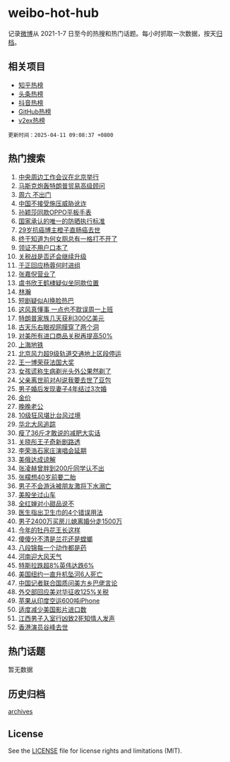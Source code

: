 # weibo-hot-hub

记录[微博](https://www.weibo.com)从 2021-1-7 日至今的热搜和热门话题。每小时抓取一次数据，按天[归档](archives)。

## 相关项目

- [知乎热榜](https://github.com/lonnyzhang423/zhihu-hot-hub)
- [头条热榜](https://github.com/lonnyzhang423/toutiao-hot-hub)
- [抖音热榜](https://github.com/lonnyzhang423/douyin-hot-hub)
- [GitHub热榜](https://github.com/lonnyzhang423/github-hot-hub)
- [v2ex热榜](https://github.com/lonnyzhang423/v2ex-hot-hub)


`更新时间：2025-04-11 09:08:37 +0800`

## 热门搜索

1. [中央周边工作会议在北京举行](https://m.weibo.cn/search?containerid=100103type%3D1%26t%3D10%26q%3D%23%E4%B8%AD%E5%A4%AE%E5%91%A8%E8%BE%B9%E5%B7%A5%E4%BD%9C%E4%BC%9A%E8%AE%AE%E5%9C%A8%E5%8C%97%E4%BA%AC%E4%B8%BE%E8%A1%8C%23&stream_entry_id=51&isnewpage=1&extparam=seat%3D1%26pos%3D0%26filter_type%3Drealtimehot%26stream_entry_id%3D51%26c_type%3D51%26q%3D%2523%25E4%25B8%25AD%25E5%25A4%25AE%25E5%2591%25A8%25E8%25BE%25B9%25E5%25B7%25A5%25E4%25BD%259C%25E4%25BC%259A%25E8%25AE%25AE%25E5%259C%25A8%25E5%258C%2597%25E4%25BA%25AC%25E4%25B8%25BE%25E8%25A1%258C%2523%26cate%3D10103%26dgr%3D0%26display_time%3D1744333716%26pre_seqid%3D1744333716600096566209)
1. [马斯克炮轰特朗普贸易高级顾问](https://m.weibo.cn/search?containerid=100103type%3D1%26t%3D10%26q%3D%23%E9%A9%AC%E6%96%AF%E5%85%8B%E7%82%AE%E8%BD%B0%E7%89%B9%E6%9C%97%E6%99%AE%E8%B4%B8%E6%98%93%E9%AB%98%E7%BA%A7%E9%A1%BE%E9%97%AE%23&stream_entry_id=31&isnewpage=1&extparam=seat%3D1%26flag%3D1%26stream_entry_id%3D31%26realpos%3D1%26pos%3D0%26filter_type%3Drealtimehot%26q%3D%2523%25E9%25A9%25AC%25E6%2596%25AF%25E5%2585%258B%25E7%2582%25AE%25E8%25BD%25B0%25E7%2589%25B9%25E6%259C%2597%25E6%2599%25AE%25E8%25B4%25B8%25E6%2598%2593%25E9%25AB%2598%25E7%25BA%25A7%25E9%25A1%25BE%25E9%2597%25AE%2523%26c_type%3D31%26lcate%3D5001%26band_rank%3D1%26cate%3D5001%26dgr%3D0%26display_time%3D1744333716%26pre_seqid%3D1744333716600096566209)
1. [周六 不出门](https://m.weibo.cn/search?containerid=100103type%3D1%26t%3D10%26q%3D%E5%91%A8%E5%85%AD+%E4%B8%8D%E5%87%BA%E9%97%A8&stream_entry_id=31&isnewpage=1&extparam=seat%3D1%26flag%3D2%26stream_entry_id%3D31%26realpos%3D2%26pos%3D1%26filter_type%3Drealtimehot%26q%3D%25E5%2591%25A8%25E5%2585%25AD%2520%25E4%25B8%258D%25E5%2587%25BA%25E9%2597%25A8%26c_type%3D31%26lcate%3D5001%26band_rank%3D2%26cate%3D5001%26dgr%3D0%26display_time%3D1744333716%26pre_seqid%3D1744333716600096566209)
1. [中国不接受施压威胁讹诈](https://m.weibo.cn/search?containerid=100103type%3D1%26t%3D10%26q%3D%23%E4%B8%AD%E5%9B%BD%E4%B8%8D%E6%8E%A5%E5%8F%97%E6%96%BD%E5%8E%8B%E5%A8%81%E8%83%81%E8%AE%B9%E8%AF%88%23&stream_entry_id=31&isnewpage=1&extparam=seat%3D1%26flag%3D0%26stream_entry_id%3D31%26realpos%3D3%26pos%3D2%26filter_type%3Drealtimehot%26q%3D%2523%25E4%25B8%25AD%25E5%259B%25BD%25E4%25B8%258D%25E6%258E%25A5%25E5%258F%2597%25E6%2596%25BD%25E5%258E%258B%25E5%25A8%2581%25E8%2583%2581%25E8%25AE%25B9%25E8%25AF%2588%2523%26c_type%3D31%26lcate%3D5001%26band_rank%3D3%26cate%3D5001%26dgr%3D0%26display_time%3D1744333716%26pre_seqid%3D1744333716600096566209)
1. [孙颖莎同款OPPO平板手表](https://m.weibo.cn/search?containerid=100103type%3D1%26t%3D10%26q%3D%23%E5%AD%99%E9%A2%96%E8%8E%8E%E5%90%8C%E6%AC%BEOPPO%E5%B9%B3%E6%9D%BF%E6%89%8B%E8%A1%A8%23&stream_entry_id=31&isnewpage=1&extparam=seat%3D1%26is_ad_pos%3D1%26stream_entry_id%3D31%26lcate%3D5001%26adid%3D282337%26pos%3D3%26filter_type%3Drealtimehot%26q%3D%2523%25E5%25AD%2599%25E9%25A2%2596%25E8%258E%258E%25E5%2590%258C%25E6%25AC%25BEOPPO%25E5%25B9%25B3%25E6%259D%25BF%25E6%2589%258B%25E8%25A1%25A8%2523%26dgr%3D0%26topic_ad%3D1%26band_rank%3D4%26cate%3D5001%26c_type%3D31%26display_time%3D1744333716%26pre_seqid%3D1744333716600096566209)
1. [国家承认的唯一的防晒执行标准](https://m.weibo.cn/search?containerid=100103type%3D1%26t%3D10%26q%3D%23%E5%9B%BD%E5%AE%B6%E6%89%BF%E8%AE%A4%E7%9A%84%E5%94%AF%E4%B8%80%E7%9A%84%E9%98%B2%E6%99%92%E6%89%A7%E8%A1%8C%E6%A0%87%E5%87%86%23&stream_entry_id=31&isnewpage=1&extparam=seat%3D1%26flag%3D1%26stream_entry_id%3D31%26realpos%3D4%26pos%3D4%26filter_type%3Drealtimehot%26q%3D%2523%25E5%259B%25BD%25E5%25AE%25B6%25E6%2589%25BF%25E8%25AE%25A4%25E7%259A%2584%25E5%2594%25AF%25E4%25B8%2580%25E7%259A%2584%25E9%2598%25B2%25E6%2599%2592%25E6%2589%25A7%25E8%25A1%258C%25E6%25A0%2587%25E5%2587%2586%2523%26c_type%3D31%26lcate%3D5001%26band_rank%3D4%26cate%3D5001%26dgr%3D0%26display_time%3D1744333716%26pre_seqid%3D1744333716600096566209)
1. [29岁抗癌博主橙子直肠癌去世](https://m.weibo.cn/search?containerid=100103type%3D1%26t%3D10%26q%3D%2329%E5%B2%81%E6%8A%97%E7%99%8C%E5%8D%9A%E4%B8%BB%E6%A9%99%E5%AD%90%E7%9B%B4%E8%82%A0%E7%99%8C%E5%8E%BB%E4%B8%96%23&stream_entry_id=31&isnewpage=1&extparam=seat%3D1%26flag%3D1%26stream_entry_id%3D31%26realpos%3D5%26pos%3D5%26filter_type%3Drealtimehot%26q%3D%252329%25E5%25B2%2581%25E6%258A%2597%25E7%2599%258C%25E5%258D%259A%25E4%25B8%25BB%25E6%25A9%2599%25E5%25AD%2590%25E7%259B%25B4%25E8%2582%25A0%25E7%2599%258C%25E5%258E%25BB%25E4%25B8%2596%2523%26c_type%3D31%26lcate%3D5001%26band_rank%3D5%26cate%3D5001%26dgr%3D0%26display_time%3D1744333716%26pre_seqid%3D1744333716600096566209)
1. [终于知道为何女厕总有一格打不开了](https://m.weibo.cn/search?containerid=100103type%3D1%26t%3D10%26q%3D%23%E7%BB%88%E4%BA%8E%E7%9F%A5%E9%81%93%E4%B8%BA%E4%BD%95%E5%A5%B3%E5%8E%95%E6%80%BB%E6%9C%89%E4%B8%80%E6%A0%BC%E6%89%93%E4%B8%8D%E5%BC%80%E4%BA%86%23&stream_entry_id=31&isnewpage=1&extparam=seat%3D1%26flag%3D2%26stream_entry_id%3D31%26realpos%3D6%26pos%3D6%26filter_type%3Drealtimehot%26q%3D%2523%25E7%25BB%2588%25E4%25BA%258E%25E7%259F%25A5%25E9%2581%2593%25E4%25B8%25BA%25E4%25BD%2595%25E5%25A5%25B3%25E5%258E%2595%25E6%2580%25BB%25E6%259C%2589%25E4%25B8%2580%25E6%25A0%25BC%25E6%2589%2593%25E4%25B8%258D%25E5%25BC%2580%25E4%25BA%2586%2523%26c_type%3D31%26lcate%3D5001%26band_rank%3D6%26cate%3D5001%26dgr%3D0%26display_time%3D1744333716%26pre_seqid%3D1744333716600096566209)
1. [领证不用户口本了](https://m.weibo.cn/search?containerid=100103type%3D1%26t%3D10%26q%3D%23%E9%A2%86%E8%AF%81%E4%B8%8D%E7%94%A8%E6%88%B7%E5%8F%A3%E6%9C%AC%E4%BA%86%23&stream_entry_id=31&isnewpage=1&extparam=seat%3D1%26flag%3D1%26stream_entry_id%3D31%26realpos%3D7%26pos%3D7%26filter_type%3Drealtimehot%26q%3D%2523%25E9%25A2%2586%25E8%25AF%2581%25E4%25B8%258D%25E7%2594%25A8%25E6%2588%25B7%25E5%258F%25A3%25E6%259C%25AC%25E4%25BA%2586%2523%26c_type%3D31%26lcate%3D5001%26band_rank%3D7%26cate%3D5001%26dgr%3D0%26display_time%3D1744333716%26pre_seqid%3D1744333716600096566209)
1. [关税战是否还会继续升级](https://m.weibo.cn/search?containerid=100103type%3D1%26t%3D10%26q%3D%23%E5%85%B3%E7%A8%8E%E6%88%98%E6%98%AF%E5%90%A6%E8%BF%98%E4%BC%9A%E7%BB%A7%E7%BB%AD%E5%8D%87%E7%BA%A7%23&stream_entry_id=31&isnewpage=1&extparam=seat%3D1%26flag%3D0%26stream_entry_id%3D31%26realpos%3D8%26pos%3D8%26filter_type%3Drealtimehot%26q%3D%2523%25E5%2585%25B3%25E7%25A8%258E%25E6%2588%2598%25E6%2598%25AF%25E5%2590%25A6%25E8%25BF%2598%25E4%25BC%259A%25E7%25BB%25A7%25E7%25BB%25AD%25E5%258D%2587%25E7%25BA%25A7%2523%26c_type%3D31%26lcate%3D5001%26band_rank%3D8%26cate%3D5001%26dgr%3D0%26display_time%3D1744333716%26pre_seqid%3D1744333716600096566209)
1. [于正回应杨蓉何时进组](https://m.weibo.cn/search?containerid=100103type%3D1%26t%3D10%26q%3D%23%E4%BA%8E%E6%AD%A3%E5%9B%9E%E5%BA%94%E6%9D%A8%E8%93%89%E4%BD%95%E6%97%B6%E8%BF%9B%E7%BB%84%23&stream_entry_id=31&isnewpage=1&extparam=seat%3D1%26flag%3D1%26stream_entry_id%3D31%26realpos%3D9%26pos%3D9%26filter_type%3Drealtimehot%26q%3D%2523%25E4%25BA%258E%25E6%25AD%25A3%25E5%259B%259E%25E5%25BA%2594%25E6%259D%25A8%25E8%2593%2589%25E4%25BD%2595%25E6%2597%25B6%25E8%25BF%259B%25E7%25BB%2584%2523%26c_type%3D31%26lcate%3D5001%26band_rank%3D9%26cate%3D5001%26dgr%3D0%26display_time%3D1744333716%26pre_seqid%3D1744333716600096566209)
1. [张嘉倪营业了](https://m.weibo.cn/search?containerid=100103type%3D1%26t%3D10%26q%3D%23%E5%BC%A0%E5%98%89%E5%80%AA%E8%90%A5%E4%B8%9A%E4%BA%86%23&stream_entry_id=31&isnewpage=1&extparam=seat%3D1%26flag%3D0%26stream_entry_id%3D31%26realpos%3D10%26pos%3D10%26filter_type%3Drealtimehot%26q%3D%2523%25E5%25BC%25A0%25E5%2598%2589%25E5%2580%25AA%25E8%2590%25A5%25E4%25B8%259A%25E4%25BA%2586%2523%26c_type%3D31%26lcate%3D5001%26band_rank%3D10%26cate%3D5001%26dgr%3D0%26display_time%3D1744333716%26pre_seqid%3D1744333716600096566209)
1. [虞书欣王鹤棣疑似坐同款位置](https://m.weibo.cn/search?containerid=100103type%3D1%26t%3D10%26q%3D%23%E8%99%9E%E4%B9%A6%E6%AC%A3%E7%8E%8B%E9%B9%A4%E6%A3%A3%E7%96%91%E4%BC%BC%E5%9D%90%E5%90%8C%E6%AC%BE%E4%BD%8D%E7%BD%AE%23&stream_entry_id=31&isnewpage=1&extparam=seat%3D1%26flag%3D2%26stream_entry_id%3D31%26realpos%3D11%26pos%3D11%26filter_type%3Drealtimehot%26q%3D%2523%25E8%2599%259E%25E4%25B9%25A6%25E6%25AC%25A3%25E7%258E%258B%25E9%25B9%25A4%25E6%25A3%25A3%25E7%2596%2591%25E4%25BC%25BC%25E5%259D%2590%25E5%2590%258C%25E6%25AC%25BE%25E4%25BD%258D%25E7%25BD%25AE%2523%26c_type%3D31%26lcate%3D5001%26band_rank%3D11%26cate%3D5001%26dgr%3D0%26display_time%3D1744333716%26pre_seqid%3D1744333716600096566209)
1. [林瀚](https://m.weibo.cn/search?containerid=100103type%3D1%26t%3D10%26q%3D%E6%9E%97%E7%80%9A&stream_entry_id=31&isnewpage=1&extparam=seat%3D1%26flag%3D1%26stream_entry_id%3D31%26realpos%3D12%26pos%3D12%26filter_type%3Drealtimehot%26q%3D%25E6%259E%2597%25E7%2580%259A%26c_type%3D31%26lcate%3D5001%26band_rank%3D12%26cate%3D5001%26dgr%3D0%26display_time%3D1744333716%26pre_seqid%3D1744333716600096566209)
1. [短剧疑似AI换脸热巴](https://m.weibo.cn/search?containerid=100103type%3D1%26t%3D10%26q%3D%23%E7%9F%AD%E5%89%A7%E7%96%91%E4%BC%BCAI%E6%8D%A2%E8%84%B8%E7%83%AD%E5%B7%B4%23&stream_entry_id=31&isnewpage=1&extparam=seat%3D1%26flag%3D2%26stream_entry_id%3D31%26realpos%3D13%26pos%3D13%26filter_type%3Drealtimehot%26q%3D%2523%25E7%259F%25AD%25E5%2589%25A7%25E7%2596%2591%25E4%25BC%25BCAI%25E6%258D%25A2%25E8%2584%25B8%25E7%2583%25AD%25E5%25B7%25B4%2523%26c_type%3D31%26lcate%3D5001%26band_rank%3D13%26cate%3D5001%26dgr%3D0%26display_time%3D1744333716%26pre_seqid%3D1744333716600096566209)
1. [这风真懂事 一点也不耽误周一上班](https://m.weibo.cn/search?containerid=100103type%3D1%26t%3D10%26q%3D%E8%BF%99%E9%A3%8E%E7%9C%9F%E6%87%82%E4%BA%8B+%E4%B8%80%E7%82%B9%E4%B9%9F%E4%B8%8D%E8%80%BD%E8%AF%AF%E5%91%A8%E4%B8%80%E4%B8%8A%E7%8F%AD&stream_entry_id=31&isnewpage=1&extparam=seat%3D1%26flag%3D1%26stream_entry_id%3D31%26realpos%3D14%26pos%3D14%26filter_type%3Drealtimehot%26q%3D%25E8%25BF%2599%25E9%25A3%258E%25E7%259C%259F%25E6%2587%2582%25E4%25BA%258B%2520%25E4%25B8%2580%25E7%2582%25B9%25E4%25B9%259F%25E4%25B8%258D%25E8%2580%25BD%25E8%25AF%25AF%25E5%2591%25A8%25E4%25B8%2580%25E4%25B8%258A%25E7%258F%25AD%26c_type%3D31%26lcate%3D5001%26band_rank%3D14%26cate%3D5001%26dgr%3D0%26display_time%3D1744333716%26pre_seqid%3D1744333716600096566209)
1. [特朗普家族几天获利300亿美元](https://m.weibo.cn/search?containerid=100103type%3D1%26t%3D10%26q%3D%23%E7%89%B9%E6%9C%97%E6%99%AE%E5%AE%B6%E6%97%8F%E5%87%A0%E5%A4%A9%E8%8E%B7%E5%88%A9300%E4%BA%BF%E7%BE%8E%E5%85%83%23&stream_entry_id=31&isnewpage=1&extparam=seat%3D1%26flag%3D0%26stream_entry_id%3D31%26realpos%3D15%26pos%3D15%26filter_type%3Drealtimehot%26q%3D%2523%25E7%2589%25B9%25E6%259C%2597%25E6%2599%25AE%25E5%25AE%25B6%25E6%2597%258F%25E5%2587%25A0%25E5%25A4%25A9%25E8%258E%25B7%25E5%2588%25A9300%25E4%25BA%25BF%25E7%25BE%258E%25E5%2585%2583%2523%26c_type%3D31%26lcate%3D5001%26band_rank%3D15%26cate%3D5001%26dgr%3D0%26display_time%3D1744333716%26pre_seqid%3D1744333716600096566209)
1. [古天乐右眼视网膜穿了两个洞](https://m.weibo.cn/search?containerid=100103type%3D1%26t%3D10%26q%3D%23%E5%8F%A4%E5%A4%A9%E4%B9%90%E5%8F%B3%E7%9C%BC%E8%A7%86%E7%BD%91%E8%86%9C%E7%A9%BF%E4%BA%86%E4%B8%A4%E4%B8%AA%E6%B4%9E%23&stream_entry_id=31&isnewpage=1&extparam=seat%3D1%26flag%3D0%26stream_entry_id%3D31%26realpos%3D16%26pos%3D16%26filter_type%3Drealtimehot%26q%3D%2523%25E5%258F%25A4%25E5%25A4%25A9%25E4%25B9%2590%25E5%258F%25B3%25E7%259C%25BC%25E8%25A7%2586%25E7%25BD%2591%25E8%2586%259C%25E7%25A9%25BF%25E4%25BA%2586%25E4%25B8%25A4%25E4%25B8%25AA%25E6%25B4%259E%2523%26c_type%3D31%26lcate%3D5001%26band_rank%3D16%26cate%3D5001%26dgr%3D0%26display_time%3D1744333716%26pre_seqid%3D1744333716600096566209)
1. [对美所有进口商品关税再提高50%](https://m.weibo.cn/search?containerid=100103type%3D1%26t%3D10%26q%3D%23%E5%AF%B9%E7%BE%8E%E6%89%80%E6%9C%89%E8%BF%9B%E5%8F%A3%E5%95%86%E5%93%81%E5%85%B3%E7%A8%8E%E5%86%8D%E6%8F%90%E9%AB%9850%25%23&stream_entry_id=31&isnewpage=1&extparam=seat%3D1%26flag%3D0%26stream_entry_id%3D31%26realpos%3D17%26pos%3D17%26filter_type%3Drealtimehot%26q%3D%2523%25E5%25AF%25B9%25E7%25BE%258E%25E6%2589%2580%25E6%259C%2589%25E8%25BF%259B%25E5%258F%25A3%25E5%2595%2586%25E5%2593%2581%25E5%2585%25B3%25E7%25A8%258E%25E5%2586%258D%25E6%258F%2590%25E9%25AB%259850%2525%2523%26c_type%3D31%26lcate%3D5001%26band_rank%3D17%26cate%3D5001%26dgr%3D0%26display_time%3D1744333716%26pre_seqid%3D1744333716600096566209)
1. [上海地铁](https://m.weibo.cn/search?containerid=100103type%3D1%26t%3D10%26q%3D%E4%B8%8A%E6%B5%B7%E5%9C%B0%E9%93%81&stream_entry_id=31&isnewpage=1&extparam=seat%3D1%26flag%3D1%26stream_entry_id%3D31%26realpos%3D18%26pos%3D18%26filter_type%3Drealtimehot%26q%3D%25E4%25B8%258A%25E6%25B5%25B7%25E5%259C%25B0%25E9%2593%2581%26c_type%3D31%26lcate%3D5001%26band_rank%3D18%26cate%3D5001%26dgr%3D0%26display_time%3D1744333716%26pre_seqid%3D1744333716600096566209)
1. [北京风力超9级轨道交通地上区段停运](https://m.weibo.cn/search?containerid=100103type%3D1%26t%3D10%26q%3D%23%E5%8C%97%E4%BA%AC%E9%A3%8E%E5%8A%9B%E8%B6%859%E7%BA%A7%E8%BD%A8%E9%81%93%E4%BA%A4%E9%80%9A%E5%9C%B0%E4%B8%8A%E5%8C%BA%E6%AE%B5%E5%81%9C%E8%BF%90%23&stream_entry_id=31&isnewpage=1&extparam=seat%3D1%26flag%3D0%26stream_entry_id%3D31%26realpos%3D19%26pos%3D19%26filter_type%3Drealtimehot%26q%3D%2523%25E5%258C%2597%25E4%25BA%25AC%25E9%25A3%258E%25E5%258A%259B%25E8%25B6%25859%25E7%25BA%25A7%25E8%25BD%25A8%25E9%2581%2593%25E4%25BA%25A4%25E9%2580%259A%25E5%259C%25B0%25E4%25B8%258A%25E5%258C%25BA%25E6%25AE%25B5%25E5%2581%259C%25E8%25BF%2590%2523%26c_type%3D31%26lcate%3D5001%26band_rank%3D19%26cate%3D5001%26dgr%3D0%26display_time%3D1744333716%26pre_seqid%3D1744333716600096566209)
1. [王一博荣获法国大奖](https://m.weibo.cn/search?containerid=100103type%3D1%26t%3D10%26q%3D%E7%8E%8B%E4%B8%80%E5%8D%9A%E8%8D%A3%E8%8E%B7%E6%B3%95%E5%9B%BD%E5%A4%A7%E5%A5%96&stream_entry_id=31&isnewpage=1&extparam=seat%3D1%26flag%3D1%26stream_entry_id%3D31%26realpos%3D20%26pos%3D20%26filter_type%3Drealtimehot%26q%3D%25E7%258E%258B%25E4%25B8%2580%25E5%258D%259A%25E8%258D%25A3%25E8%258E%25B7%25E6%25B3%2595%25E5%259B%25BD%25E5%25A4%25A7%25E5%25A5%2596%26c_type%3D31%26lcate%3D5001%26band_rank%3D20%26cate%3D5001%26dgr%3D0%26display_time%3D1744333716%26pre_seqid%3D1744333716600096566209)
1. [女孩谎称生病剃光头外公果然剃了](https://m.weibo.cn/search?containerid=100103type%3D1%26t%3D10%26q%3D%23%E5%A5%B3%E5%AD%A9%E8%B0%8E%E7%A7%B0%E7%94%9F%E7%97%85%E5%89%83%E5%85%89%E5%A4%B4%E5%A4%96%E5%85%AC%E6%9E%9C%E7%84%B6%E5%89%83%E4%BA%86%23&stream_entry_id=31&isnewpage=1&extparam=seat%3D1%26flag%3D0%26stream_entry_id%3D31%26realpos%3D21%26pos%3D21%26filter_type%3Drealtimehot%26q%3D%2523%25E5%25A5%25B3%25E5%25AD%25A9%25E8%25B0%258E%25E7%25A7%25B0%25E7%2594%259F%25E7%2597%2585%25E5%2589%2583%25E5%2585%2589%25E5%25A4%25B4%25E5%25A4%2596%25E5%2585%25AC%25E6%259E%259C%25E7%2584%25B6%25E5%2589%2583%25E4%25BA%2586%2523%26c_type%3D31%26lcate%3D5001%26band_rank%3D21%26cate%3D5001%26dgr%3D0%26display_time%3D1744333716%26pre_seqid%3D1744333716600096566209)
1. [父亲离世前对AI说我要去世了豆包](https://m.weibo.cn/search?containerid=100103type%3D1%26t%3D10%26q%3D%23%E7%88%B6%E4%BA%B2%E7%A6%BB%E4%B8%96%E5%89%8D%E5%AF%B9AI%E8%AF%B4%E6%88%91%E8%A6%81%E5%8E%BB%E4%B8%96%E4%BA%86%E8%B1%86%E5%8C%85%23&stream_entry_id=31&isnewpage=1&extparam=seat%3D1%26flag%3D0%26stream_entry_id%3D31%26realpos%3D22%26pos%3D22%26filter_type%3Drealtimehot%26q%3D%2523%25E7%2588%25B6%25E4%25BA%25B2%25E7%25A6%25BB%25E4%25B8%2596%25E5%2589%258D%25E5%25AF%25B9AI%25E8%25AF%25B4%25E6%2588%2591%25E8%25A6%2581%25E5%258E%25BB%25E4%25B8%2596%25E4%25BA%2586%25E8%25B1%2586%25E5%258C%2585%2523%26c_type%3D31%26lcate%3D5001%26band_rank%3D22%26cate%3D5001%26dgr%3D0%26display_time%3D1744333716%26pre_seqid%3D1744333716600096566209)
1. [男子婚后发现妻子4年结过3次婚](https://m.weibo.cn/search?containerid=100103type%3D1%26t%3D10%26q%3D%23%E7%94%B7%E5%AD%90%E5%A9%9A%E5%90%8E%E5%8F%91%E7%8E%B0%E5%A6%BB%E5%AD%904%E5%B9%B4%E7%BB%93%E8%BF%873%E6%AC%A1%E5%A9%9A%23&stream_entry_id=31&isnewpage=1&extparam=seat%3D1%26flag%3D0%26stream_entry_id%3D31%26realpos%3D23%26pos%3D23%26filter_type%3Drealtimehot%26q%3D%2523%25E7%2594%25B7%25E5%25AD%2590%25E5%25A9%259A%25E5%2590%258E%25E5%258F%2591%25E7%258E%25B0%25E5%25A6%25BB%25E5%25AD%25904%25E5%25B9%25B4%25E7%25BB%2593%25E8%25BF%25873%25E6%25AC%25A1%25E5%25A9%259A%2523%26c_type%3D31%26lcate%3D5001%26band_rank%3D23%26cate%3D5001%26dgr%3D0%26display_time%3D1744333716%26pre_seqid%3D1744333716600096566209)
1. [金价](https://m.weibo.cn/search?containerid=100103type%3D1%26t%3D10%26q%3D%E9%87%91%E4%BB%B7&stream_entry_id=31&isnewpage=1&extparam=seat%3D1%26flag%3D0%26stream_entry_id%3D31%26realpos%3D24%26pos%3D24%26filter_type%3Drealtimehot%26q%3D%25E9%2587%2591%25E4%25BB%25B7%26c_type%3D31%26lcate%3D5001%26band_rank%3D24%26cate%3D5001%26dgr%3D0%26display_time%3D1744333716%26pre_seqid%3D1744333716600096566209)
1. [晚晚老公](https://m.weibo.cn/search?containerid=100103type%3D1%26t%3D10%26q%3D%E6%99%9A%E6%99%9A%E8%80%81%E5%85%AC&stream_entry_id=31&isnewpage=1&extparam=seat%3D1%26flag%3D1%26stream_entry_id%3D31%26realpos%3D25%26pos%3D25%26filter_type%3Drealtimehot%26q%3D%25E6%2599%259A%25E6%2599%259A%25E8%2580%2581%25E5%2585%25AC%26c_type%3D31%26lcate%3D5001%26band_rank%3D25%26cate%3D5001%26dgr%3D0%26display_time%3D1744333716%26pre_seqid%3D1744333716600096566209)
1. [10级狂风堪比台风过境](https://m.weibo.cn/search?containerid=100103type%3D1%26t%3D10%26q%3D%2310%E7%BA%A7%E7%8B%82%E9%A3%8E%E5%A0%AA%E6%AF%94%E5%8F%B0%E9%A3%8E%E8%BF%87%E5%A2%83%23&stream_entry_id=31&isnewpage=1&extparam=seat%3D1%26flag%3D0%26stream_entry_id%3D31%26realpos%3D26%26pos%3D26%26filter_type%3Drealtimehot%26q%3D%252310%25E7%25BA%25A7%25E7%258B%2582%25E9%25A3%258E%25E5%25A0%25AA%25E6%25AF%2594%25E5%258F%25B0%25E9%25A3%258E%25E8%25BF%2587%25E5%25A2%2583%2523%26c_type%3D31%26lcate%3D5001%26band_rank%3D26%26cate%3D5001%26dgr%3D0%26display_time%3D1744333716%26pre_seqid%3D1744333716600096566209)
1. [华北大风追踪](https://m.weibo.cn/search?containerid=100103type%3D1%26t%3D10%26q%3D%23%E5%8D%8E%E5%8C%97%E5%A4%A7%E9%A3%8E%E8%BF%BD%E8%B8%AA%23&stream_entry_id=31&isnewpage=1&extparam=seat%3D1%26flag%3D1%26stream_entry_id%3D31%26realpos%3D27%26pos%3D27%26filter_type%3Drealtimehot%26q%3D%2523%25E5%258D%258E%25E5%258C%2597%25E5%25A4%25A7%25E9%25A3%258E%25E8%25BF%25BD%25E8%25B8%25AA%2523%26c_type%3D31%26lcate%3D5001%26band_rank%3D27%26cate%3D5001%26dgr%3D0%26display_time%3D1744333716%26pre_seqid%3D1744333716600096566209)
1. [瘦了36斤才敢说的减肥大实话](https://m.weibo.cn/search?containerid=100103type%3D1%26t%3D10%26q%3D%E7%98%A6%E4%BA%8636%E6%96%A4%E6%89%8D%E6%95%A2%E8%AF%B4%E7%9A%84%E5%87%8F%E8%82%A5%E5%A4%A7%E5%AE%9E%E8%AF%9D&stream_entry_id=31&isnewpage=1&extparam=seat%3D1%26flag%3D0%26stream_entry_id%3D31%26realpos%3D28%26pos%3D28%26filter_type%3Drealtimehot%26q%3D%25E7%2598%25A6%25E4%25BA%258636%25E6%2596%25A4%25E6%2589%258D%25E6%2595%25A2%25E8%25AF%25B4%25E7%259A%2584%25E5%2587%258F%25E8%2582%25A5%25E5%25A4%25A7%25E5%25AE%259E%25E8%25AF%259D%26c_type%3D31%26lcate%3D5001%26band_rank%3D28%26cate%3D5001%26dgr%3D0%26display_time%3D1744333716%26pre_seqid%3D1744333716600096566209)
1. [关晓彤王子奇新剧路透](https://m.weibo.cn/search?containerid=100103type%3D1%26t%3D10%26q%3D%23%E5%85%B3%E6%99%93%E5%BD%A4%E7%8E%8B%E5%AD%90%E5%A5%87%E6%96%B0%E5%89%A7%E8%B7%AF%E9%80%8F%23&stream_entry_id=31&isnewpage=1&extparam=seat%3D1%26flag%3D1%26stream_entry_id%3D31%26realpos%3D29%26pos%3D29%26filter_type%3Drealtimehot%26q%3D%2523%25E5%2585%25B3%25E6%2599%2593%25E5%25BD%25A4%25E7%258E%258B%25E5%25AD%2590%25E5%25A5%2587%25E6%2596%25B0%25E5%2589%25A7%25E8%25B7%25AF%25E9%2580%258F%2523%26c_type%3D31%26lcate%3D5001%26band_rank%3D29%26cate%3D5001%26dgr%3D0%26display_time%3D1744333716%26pre_seqid%3D1744333716600096566209)
1. [李荣浩石家庄演唱会延期](https://m.weibo.cn/search?containerid=100103type%3D1%26t%3D10%26q%3D%E6%9D%8E%E8%8D%A3%E6%B5%A9%E7%9F%B3%E5%AE%B6%E5%BA%84%E6%BC%94%E5%94%B1%E4%BC%9A%E5%BB%B6%E6%9C%9F&stream_entry_id=31&isnewpage=1&extparam=seat%3D1%26flag%3D1%26stream_entry_id%3D31%26realpos%3D30%26pos%3D30%26filter_type%3Drealtimehot%26q%3D%25E6%259D%258E%25E8%258D%25A3%25E6%25B5%25A9%25E7%259F%25B3%25E5%25AE%25B6%25E5%25BA%2584%25E6%25BC%2594%25E5%2594%25B1%25E4%25BC%259A%25E5%25BB%25B6%25E6%259C%259F%26c_type%3D31%26lcate%3D5001%26band_rank%3D30%26cate%3D5001%26dgr%3D0%26display_time%3D1744333716%26pre_seqid%3D1744333716600096566209)
1. [美俄达成谅解](https://m.weibo.cn/search?containerid=100103type%3D1%26t%3D10%26q%3D%23%E7%BE%8E%E4%BF%84%E8%BE%BE%E6%88%90%E8%B0%85%E8%A7%A3%23&stream_entry_id=31&isnewpage=1&extparam=seat%3D1%26flag%3D1%26stream_entry_id%3D31%26realpos%3D31%26pos%3D31%26filter_type%3Drealtimehot%26q%3D%2523%25E7%25BE%258E%25E4%25BF%2584%25E8%25BE%25BE%25E6%2588%2590%25E8%25B0%2585%25E8%25A7%25A3%2523%26c_type%3D31%26lcate%3D5001%26band_rank%3D31%26cate%3D5001%26dgr%3D0%26display_time%3D1744333716%26pre_seqid%3D1744333716600096566209)
1. [张凌赫曾胖到200斤同学认不出](https://m.weibo.cn/search?containerid=100103type%3D1%26t%3D10%26q%3D%23%E5%BC%A0%E5%87%8C%E8%B5%AB%E6%9B%BE%E8%83%96%E5%88%B0200%E6%96%A4%E5%90%8C%E5%AD%A6%E8%AE%A4%E4%B8%8D%E5%87%BA%23&stream_entry_id=31&isnewpage=1&extparam=seat%3D1%26flag%3D0%26stream_entry_id%3D31%26realpos%3D32%26pos%3D32%26filter_type%3Drealtimehot%26q%3D%2523%25E5%25BC%25A0%25E5%2587%258C%25E8%25B5%25AB%25E6%259B%25BE%25E8%2583%2596%25E5%2588%25B0200%25E6%2596%25A4%25E5%2590%258C%25E5%25AD%25A6%25E8%25AE%25A4%25E4%25B8%258D%25E5%2587%25BA%2523%26c_type%3D31%26lcate%3D5001%26band_rank%3D32%26cate%3D5001%26dgr%3D0%26display_time%3D1744333716%26pre_seqid%3D1744333716600096566209)
1. [张檬想40岁前要二胎](https://m.weibo.cn/search?containerid=100103type%3D1%26t%3D10%26q%3D%23%E5%BC%A0%E6%AA%AC%E6%83%B340%E5%B2%81%E5%89%8D%E8%A6%81%E4%BA%8C%E8%83%8E%23&stream_entry_id=31&isnewpage=1&extparam=seat%3D1%26flag%3D0%26stream_entry_id%3D31%26realpos%3D33%26pos%3D33%26filter_type%3Drealtimehot%26q%3D%2523%25E5%25BC%25A0%25E6%25AA%25AC%25E6%2583%25B340%25E5%25B2%2581%25E5%2589%258D%25E8%25A6%2581%25E4%25BA%258C%25E8%2583%258E%2523%26c_type%3D31%26lcate%3D5001%26band_rank%3D33%26cate%3D5001%26dgr%3D0%26display_time%3D1744333716%26pre_seqid%3D1744333716600096566209)
1. [男子不会游泳被朋友激将下水溺亡](https://m.weibo.cn/search?containerid=100103type%3D1%26t%3D10%26q%3D%23%E7%94%B7%E5%AD%90%E4%B8%8D%E4%BC%9A%E6%B8%B8%E6%B3%B3%E8%A2%AB%E6%9C%8B%E5%8F%8B%E6%BF%80%E5%B0%86%E4%B8%8B%E6%B0%B4%E6%BA%BA%E4%BA%A1%23&stream_entry_id=31&isnewpage=1&extparam=seat%3D1%26flag%3D1%26stream_entry_id%3D31%26realpos%3D34%26pos%3D34%26filter_type%3Drealtimehot%26q%3D%2523%25E7%2594%25B7%25E5%25AD%2590%25E4%25B8%258D%25E4%25BC%259A%25E6%25B8%25B8%25E6%25B3%25B3%25E8%25A2%25AB%25E6%259C%258B%25E5%258F%258B%25E6%25BF%2580%25E5%25B0%2586%25E4%25B8%258B%25E6%25B0%25B4%25E6%25BA%25BA%25E4%25BA%25A1%2523%26c_type%3D31%26lcate%3D5001%26band_rank%3D34%26cate%3D5001%26dgr%3D0%26display_time%3D1744333716%26pre_seqid%3D1744333716600096566209)
1. [美股坐过山车](https://m.weibo.cn/search?containerid=100103type%3D1%26t%3D10%26q%3D%23%E7%BE%8E%E8%82%A1%E5%9D%90%E8%BF%87%E5%B1%B1%E8%BD%A6%23&stream_entry_id=31&isnewpage=1&extparam=seat%3D1%26flag%3D1%26stream_entry_id%3D31%26realpos%3D35%26pos%3D35%26filter_type%3Drealtimehot%26q%3D%2523%25E7%25BE%258E%25E8%2582%25A1%25E5%259D%2590%25E8%25BF%2587%25E5%25B1%25B1%25E8%25BD%25A6%2523%26c_type%3D31%26lcate%3D5001%26band_rank%3D35%26cate%3D5001%26dgr%3D0%26display_time%3D1744333716%26pre_seqid%3D1744333716600096566209)
1. [全红婵对小甜品说不](https://m.weibo.cn/search?containerid=100103type%3D1%26t%3D10%26q%3D%23%E5%85%A8%E7%BA%A2%E5%A9%B5%E5%AF%B9%E5%B0%8F%E7%94%9C%E5%93%81%E8%AF%B4%E4%B8%8D%23&stream_entry_id=31&isnewpage=1&extparam=seat%3D1%26flag%3D1%26stream_entry_id%3D31%26realpos%3D36%26pos%3D36%26filter_type%3Drealtimehot%26q%3D%2523%25E5%2585%25A8%25E7%25BA%25A2%25E5%25A9%25B5%25E5%25AF%25B9%25E5%25B0%258F%25E7%2594%259C%25E5%2593%2581%25E8%25AF%25B4%25E4%25B8%258D%2523%26c_type%3D31%26lcate%3D5001%26band_rank%3D36%26cate%3D5001%26dgr%3D0%26display_time%3D1744333716%26pre_seqid%3D1744333716600096566209)
1. [医生指出卫生巾的4个错误用法](https://m.weibo.cn/search?containerid=100103type%3D1%26t%3D10%26q%3D%23%E5%8C%BB%E7%94%9F%E6%8C%87%E5%87%BA%E5%8D%AB%E7%94%9F%E5%B7%BE%E7%9A%844%E4%B8%AA%E9%94%99%E8%AF%AF%E7%94%A8%E6%B3%95%23&stream_entry_id=31&isnewpage=1&extparam=seat%3D1%26flag%3D1%26stream_entry_id%3D31%26realpos%3D37%26pos%3D37%26filter_type%3Drealtimehot%26q%3D%2523%25E5%258C%25BB%25E7%2594%259F%25E6%258C%2587%25E5%2587%25BA%25E5%258D%25AB%25E7%2594%259F%25E5%25B7%25BE%25E7%259A%25844%25E4%25B8%25AA%25E9%2594%2599%25E8%25AF%25AF%25E7%2594%25A8%25E6%25B3%2595%2523%26c_type%3D31%26lcate%3D5001%26band_rank%3D37%26cate%3D5001%26dgr%3D0%26display_time%3D1744333716%26pre_seqid%3D1744333716600096566209)
1. [男子2400万买房儿媳离婚分走1500万](https://m.weibo.cn/search?containerid=100103type%3D1%26t%3D10%26q%3D%23%E7%94%B7%E5%AD%902400%E4%B8%87%E4%B9%B0%E6%88%BF%E5%84%BF%E5%AA%B3%E7%A6%BB%E5%A9%9A%E5%88%86%E8%B5%B01500%E4%B8%87%23&stream_entry_id=31&isnewpage=1&extparam=seat%3D1%26flag%3D0%26stream_entry_id%3D31%26realpos%3D38%26pos%3D38%26filter_type%3Drealtimehot%26q%3D%2523%25E7%2594%25B7%25E5%25AD%25902400%25E4%25B8%2587%25E4%25B9%25B0%25E6%2588%25BF%25E5%2584%25BF%25E5%25AA%25B3%25E7%25A6%25BB%25E5%25A9%259A%25E5%2588%2586%25E8%25B5%25B01500%25E4%25B8%2587%2523%26c_type%3D31%26lcate%3D5001%26band_rank%3D38%26cate%3D5001%26dgr%3D0%26display_time%3D1744333716%26pre_seqid%3D1744333716600096566209)
1. [今年的牡丹花王长这样](https://m.weibo.cn/search?containerid=100103type%3D1%26t%3D10%26q%3D%23%E4%BB%8A%E5%B9%B4%E7%9A%84%E7%89%A1%E4%B8%B9%E8%8A%B1%E7%8E%8B%E9%95%BF%E8%BF%99%E6%A0%B7%23&stream_entry_id=31&isnewpage=1&extparam=seat%3D1%26flag%3D0%26stream_entry_id%3D31%26realpos%3D39%26pos%3D39%26filter_type%3Drealtimehot%26q%3D%2523%25E4%25BB%258A%25E5%25B9%25B4%25E7%259A%2584%25E7%2589%25A1%25E4%25B8%25B9%25E8%258A%25B1%25E7%258E%258B%25E9%2595%25BF%25E8%25BF%2599%25E6%25A0%25B7%2523%26c_type%3D31%26lcate%3D5001%26band_rank%3D39%26cate%3D5001%26dgr%3D0%26display_time%3D1744333716%26pre_seqid%3D1744333716600096566209)
1. [傻傻分不清是兰花还是螳螂](https://m.weibo.cn/search?containerid=100103type%3D1%26t%3D10%26q%3D%23%E5%82%BB%E5%82%BB%E5%88%86%E4%B8%8D%E6%B8%85%E6%98%AF%E5%85%B0%E8%8A%B1%E8%BF%98%E6%98%AF%E8%9E%B3%E8%9E%82%23&stream_entry_id=31&isnewpage=1&extparam=seat%3D1%26flag%3D1%26stream_entry_id%3D31%26realpos%3D40%26pos%3D40%26filter_type%3Drealtimehot%26q%3D%2523%25E5%2582%25BB%25E5%2582%25BB%25E5%2588%2586%25E4%25B8%258D%25E6%25B8%2585%25E6%2598%25AF%25E5%2585%25B0%25E8%258A%25B1%25E8%25BF%2598%25E6%2598%25AF%25E8%259E%25B3%25E8%259E%2582%2523%26c_type%3D31%26lcate%3D5001%26band_rank%3D40%26cate%3D5001%26dgr%3D0%26display_time%3D1744333716%26pre_seqid%3D1744333716600096566209)
1. [八段锦每一个动作都是药](https://m.weibo.cn/search?containerid=100103type%3D1%26t%3D10%26q%3D%23%E5%85%AB%E6%AE%B5%E9%94%A6%E6%AF%8F%E4%B8%80%E4%B8%AA%E5%8A%A8%E4%BD%9C%E9%83%BD%E6%98%AF%E8%8D%AF%23&stream_entry_id=31&isnewpage=1&extparam=seat%3D1%26flag%3D0%26stream_entry_id%3D31%26realpos%3D41%26pos%3D41%26filter_type%3Drealtimehot%26q%3D%2523%25E5%2585%25AB%25E6%25AE%25B5%25E9%2594%25A6%25E6%25AF%258F%25E4%25B8%2580%25E4%25B8%25AA%25E5%258A%25A8%25E4%25BD%259C%25E9%2583%25BD%25E6%2598%25AF%25E8%258D%25AF%2523%26c_type%3D31%26lcate%3D5001%26band_rank%3D41%26cate%3D5001%26dgr%3D0%26display_time%3D1744333716%26pre_seqid%3D1744333716600096566209)
1. [河南迎大风天气](https://m.weibo.cn/search?containerid=100103type%3D1%26t%3D10%26q%3D%23%E6%B2%B3%E5%8D%97%E8%BF%8E%E5%A4%A7%E9%A3%8E%E5%A4%A9%E6%B0%94%23&stream_entry_id=31&isnewpage=1&extparam=seat%3D1%26flag%3D1%26stream_entry_id%3D31%26realpos%3D42%26pos%3D42%26filter_type%3Drealtimehot%26q%3D%2523%25E6%25B2%25B3%25E5%258D%2597%25E8%25BF%258E%25E5%25A4%25A7%25E9%25A3%258E%25E5%25A4%25A9%25E6%25B0%2594%2523%26c_type%3D31%26lcate%3D5001%26band_rank%3D42%26cate%3D5001%26dgr%3D0%26display_time%3D1744333716%26pre_seqid%3D1744333716600096566209)
1. [特斯拉跌超8%英伟达跌6%](https://m.weibo.cn/search?containerid=100103type%3D1%26t%3D10%26q%3D%23%E7%89%B9%E6%96%AF%E6%8B%89%E8%B7%8C%E8%B6%858%25%E8%8B%B1%E4%BC%9F%E8%BE%BE%E8%B7%8C6%25%23&stream_entry_id=31&isnewpage=1&extparam=seat%3D1%26flag%3D0%26stream_entry_id%3D31%26realpos%3D43%26pos%3D43%26filter_type%3Drealtimehot%26q%3D%2523%25E7%2589%25B9%25E6%2596%25AF%25E6%258B%2589%25E8%25B7%258C%25E8%25B6%25858%2525%25E8%258B%25B1%25E4%25BC%259F%25E8%25BE%25BE%25E8%25B7%258C6%2525%2523%26c_type%3D31%26lcate%3D5001%26band_rank%3D43%26cate%3D5001%26dgr%3D0%26display_time%3D1744333716%26pre_seqid%3D1744333716600096566209)
1. [美国纽约一直升机坠河6人死亡](https://m.weibo.cn/search?containerid=100103type%3D1%26t%3D10%26q%3D%23%E7%BE%8E%E5%9B%BD%E7%BA%BD%E7%BA%A6%E4%B8%80%E7%9B%B4%E5%8D%87%E6%9C%BA%E5%9D%A0%E6%B2%B36%E4%BA%BA%E6%AD%BB%E4%BA%A1%23&stream_entry_id=31&isnewpage=1&extparam=seat%3D1%26flag%3D0%26stream_entry_id%3D31%26realpos%3D44%26pos%3D44%26filter_type%3Drealtimehot%26q%3D%2523%25E7%25BE%258E%25E5%259B%25BD%25E7%25BA%25BD%25E7%25BA%25A6%25E4%25B8%2580%25E7%259B%25B4%25E5%258D%2587%25E6%259C%25BA%25E5%259D%25A0%25E6%25B2%25B36%25E4%25BA%25BA%25E6%25AD%25BB%25E4%25BA%25A1%2523%26c_type%3D31%26lcate%3D5001%26band_rank%3D44%26cate%3D5001%26dgr%3D0%26display_time%3D1744333716%26pre_seqid%3D1744333716600096566209)
1. [中国记者联合国质问美方乡巴佬言论](https://m.weibo.cn/search?containerid=100103type%3D1%26t%3D10%26q%3D%23%E4%B8%AD%E5%9B%BD%E8%AE%B0%E8%80%85%E8%81%94%E5%90%88%E5%9B%BD%E8%B4%A8%E9%97%AE%E7%BE%8E%E6%96%B9%E4%B9%A1%E5%B7%B4%E4%BD%AC%E8%A8%80%E8%AE%BA%23&stream_entry_id=31&isnewpage=1&extparam=seat%3D1%26flag%3D1%26stream_entry_id%3D31%26realpos%3D45%26pos%3D45%26filter_type%3Drealtimehot%26q%3D%2523%25E4%25B8%25AD%25E5%259B%25BD%25E8%25AE%25B0%25E8%2580%2585%25E8%2581%2594%25E5%2590%2588%25E5%259B%25BD%25E8%25B4%25A8%25E9%2597%25AE%25E7%25BE%258E%25E6%2596%25B9%25E4%25B9%25A1%25E5%25B7%25B4%25E4%25BD%25AC%25E8%25A8%2580%25E8%25AE%25BA%2523%26c_type%3D31%26lcate%3D5001%26band_rank%3D45%26cate%3D5001%26dgr%3D0%26display_time%3D1744333716%26pre_seqid%3D1744333716600096566209)
1. [外交部回应美对华征收125%关税](https://m.weibo.cn/search?containerid=100103type%3D1%26t%3D10%26q%3D%23%E5%A4%96%E4%BA%A4%E9%83%A8%E5%9B%9E%E5%BA%94%E7%BE%8E%E5%AF%B9%E5%8D%8E%E5%BE%81%E6%94%B6125%25%E5%85%B3%E7%A8%8E%23&stream_entry_id=31&isnewpage=1&extparam=seat%3D1%26flag%3D0%26stream_entry_id%3D31%26realpos%3D46%26pos%3D46%26filter_type%3Drealtimehot%26q%3D%2523%25E5%25A4%2596%25E4%25BA%25A4%25E9%2583%25A8%25E5%259B%259E%25E5%25BA%2594%25E7%25BE%258E%25E5%25AF%25B9%25E5%258D%258E%25E5%25BE%2581%25E6%2594%25B6125%2525%25E5%2585%25B3%25E7%25A8%258E%2523%26c_type%3D31%26lcate%3D5001%26band_rank%3D46%26cate%3D5001%26dgr%3D0%26display_time%3D1744333716%26pre_seqid%3D1744333716600096566209)
1. [苹果从印度空运600吨iPhone](https://m.weibo.cn/search?containerid=100103type%3D1%26t%3D10%26q%3D%23%E8%8B%B9%E6%9E%9C%E4%BB%8E%E5%8D%B0%E5%BA%A6%E7%A9%BA%E8%BF%90600%E5%90%A8iPhone%23&stream_entry_id=31&isnewpage=1&extparam=seat%3D1%26flag%3D1%26stream_entry_id%3D31%26realpos%3D47%26pos%3D47%26filter_type%3Drealtimehot%26q%3D%2523%25E8%258B%25B9%25E6%259E%259C%25E4%25BB%258E%25E5%258D%25B0%25E5%25BA%25A6%25E7%25A9%25BA%25E8%25BF%2590600%25E5%2590%25A8iPhone%2523%26c_type%3D31%26lcate%3D5001%26band_rank%3D47%26cate%3D5001%26dgr%3D0%26display_time%3D1744333716%26pre_seqid%3D1744333716600096566209)
1. [适度减少美国影片进口数](https://m.weibo.cn/search?containerid=100103type%3D1%26t%3D10%26q%3D%23%E9%80%82%E5%BA%A6%E5%87%8F%E5%B0%91%E7%BE%8E%E5%9B%BD%E5%BD%B1%E7%89%87%E8%BF%9B%E5%8F%A3%E6%95%B0%23&stream_entry_id=31&isnewpage=1&extparam=seat%3D1%26flag%3D0%26stream_entry_id%3D31%26realpos%3D48%26pos%3D48%26filter_type%3Drealtimehot%26q%3D%2523%25E9%2580%2582%25E5%25BA%25A6%25E5%2587%258F%25E5%25B0%2591%25E7%25BE%258E%25E5%259B%25BD%25E5%25BD%25B1%25E7%2589%2587%25E8%25BF%259B%25E5%258F%25A3%25E6%2595%25B0%2523%26c_type%3D31%26lcate%3D5001%26band_rank%3D48%26cate%3D5001%26dgr%3D0%26display_time%3D1744333716%26pre_seqid%3D1744333716600096566209)
1. [江西男子入室行凶致2死知情人发声](https://m.weibo.cn/search?containerid=100103type%3D1%26t%3D10%26q%3D%23%E6%B1%9F%E8%A5%BF%E7%94%B7%E5%AD%90%E5%85%A5%E5%AE%A4%E8%A1%8C%E5%87%B6%E8%87%B42%E6%AD%BB%E7%9F%A5%E6%83%85%E4%BA%BA%E5%8F%91%E5%A3%B0%23&stream_entry_id=31&isnewpage=1&extparam=seat%3D1%26flag%3D1%26stream_entry_id%3D31%26realpos%3D49%26pos%3D49%26filter_type%3Drealtimehot%26q%3D%2523%25E6%25B1%259F%25E8%25A5%25BF%25E7%2594%25B7%25E5%25AD%2590%25E5%2585%25A5%25E5%25AE%25A4%25E8%25A1%258C%25E5%2587%25B6%25E8%2587%25B42%25E6%25AD%25BB%25E7%259F%25A5%25E6%2583%2585%25E4%25BA%25BA%25E5%258F%2591%25E5%25A3%25B0%2523%26c_type%3D31%26lcate%3D5001%26band_rank%3D49%26cate%3D5001%26dgr%3D0%26display_time%3D1744333716%26pre_seqid%3D1744333716600096566209)
1. [香港演员谷峰去世](https://m.weibo.cn/search?containerid=100103type%3D1%26t%3D10%26q%3D%23%E9%A6%99%E6%B8%AF%E6%BC%94%E5%91%98%E8%B0%B7%E5%B3%B0%E5%8E%BB%E4%B8%96%23&stream_entry_id=31&isnewpage=1&extparam=seat%3D1%26flag%3D0%26stream_entry_id%3D31%26realpos%3D50%26pos%3D50%26filter_type%3Drealtimehot%26q%3D%2523%25E9%25A6%2599%25E6%25B8%25AF%25E6%25BC%2594%25E5%2591%2598%25E8%25B0%25B7%25E5%25B3%25B0%25E5%258E%25BB%25E4%25B8%2596%2523%26c_type%3D31%26lcate%3D5001%26band_rank%3D50%26cate%3D5001%26dgr%3D0%26display_time%3D1744333716%26pre_seqid%3D1744333716600096566209)

## 热门话题

暂无数据

## 历史归档

[archives](archives)

## License

See the [LICENSE](LICENSE) file for license rights and limitations (MIT).
